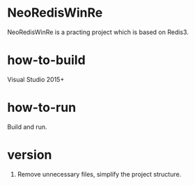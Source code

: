 NeoRedisWinRe
=========
NeoRedisWinRe is a practing project which is based on Redis3.


how-to-build
============
Visual Studio 2015+


how-to-run
============
Build and run.

version
=========
1. Remove unnecessary files, simplify the project structure.

